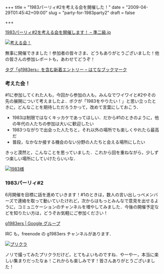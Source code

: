 +++
title = "1983パーリィ#2を考える会を開催した！"
date = "2009-04-29T01:45:42+09:00"
slug = "party-for-1983party2"
draft = false

+++

<p><a href="http://june29.jp/2009/04/12/think-about-1983party2/" title="1983パーリィ#2を考える会を開催します！ - 準二級.jp">1983パーリィ#2を考える会を開催します！ &#8211; 準二級.jp</a></p>
<p><a href="http://www.flickr.com/photos/june29/3475722538/" title="考える会！ by june29, on Flickr"><img src="http://farm4.static.flickr.com/3323/3475722538_af471c4e0d.jpg" alt="考える会！" /></a></p>
<p>無事に開催できました！参加者の皆々さま、どうもありがとうございました！他の皆さんの参加レポートも，あわせてどうぞ！</p>
<p><a href="http://b.hatena.ne.jp/t/g1983ers" title="タグ「g1983ers」を含む新着エントリー - はてなブックマーク">タグ「g1983ers」を含む新着エントリー &#8211; はてなブックマーク</a></p>
<h3>考えた会！</h3>
<p>#1に参加してくれた人も，今回から参加の人も，みんなでワイワイと#2やその先の展開について考えましたよ．ボクが「1983をやりたい！」と思い立ったときに，どんなことを期待しただろうかって，改めて言葉にしておこう．</p>
<ul>
<li>1983は制限ではなくキッカケであってほしい．だから#1のときのように，他の年代の人たちの参加は大いに歓迎したい</li>
<li>1983つながりで出会った人たちと，それ以外の場所でも楽しくやれたら最高だ</li>
<li>普段，なかなか接する機会のない分野の人たちと会える場所にしたい</li>
</ul>
<p>きっと漠然と，こんなことを思っていました．これから回を重ねながら，少しずつ楽しい場所にしていけたらいいな．</p>
<p><a href="http://www.flickr.com/photos/june29/3475720956/" title="1983様 by june29, on Flickr"><img src="http://farm4.static.flickr.com/3410/3475720956_366ce431ba.jpg" alt="1983様" /></a></p>
<h3>1983パーリィ#2</h3>
<p>6月開催を目標に話を進めていきます！#1のときは，数人の言い出しっぺメンバーズで連絡を取って動いていたけれど，次からはもっとみんなで意見を出せるように，コミュニケーションのチャンネルを増やしてみました．今後の開催予定などを知りたい方は，どうぞお気軽にご参加ください！</p>
<p><a href="http://groups.google.co.jp/group/g1983ers" title="g1983ers | Google グループ">g1983ers | Google グループ</a></p>
<p>IRC も，freenode の g1983ers チャンネルがあります．</p>
<p><a href="http://www.flickr.com/photos/june29/3475714170/" title="プリクラ by june29, on Flickr"><img src="http://farm4.static.flickr.com/3588/3475714170_83c267912d.jpg" alt="プリクラ" /></a></p>
<p>ノリで撮ってみたプリクラだけど，とてもよいものですね．やーやー，本当に楽しい集まりだったなぁ！これからも楽しみです！皆さんありがとうございました！</p>

